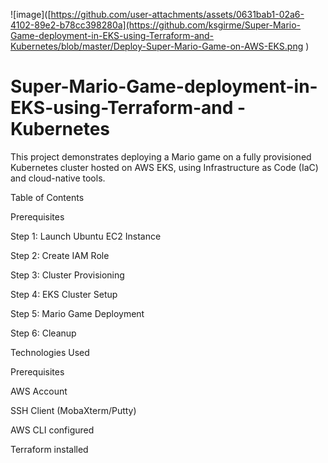 ![image]([https://github.com/user-attachments/assets/0631bab1-02a6-4102-89e2-b78cc398280a](https://github.com/ksgirme/Super-Mario-Game-deployment-in-EKS-using-Terraform-and-Kubernetes/blob/master/Deploy-Super-Mario-Game-on-AWS-EKS.png
)

# Super-Mario-Game-deployment-in-EKS-using-Terraform-and -Kubernetes
This project demonstrates deploying a Mario game on a fully provisioned Kubernetes cluster hosted on AWS EKS, using Infrastructure as Code (IaC) and cloud-native tools.

Table of Contents

Prerequisites

Step 1: Launch Ubuntu EC2 Instance

Step 2: Create IAM Role

Step 3: Cluster Provisioning

Step 4: EKS Cluster Setup

Step 5: Mario Game Deployment

Step 6: Cleanup

Technologies Used

Prerequisites

AWS Account

SSH Client (MobaXterm/Putty)

AWS CLI configured

Terraform installed
